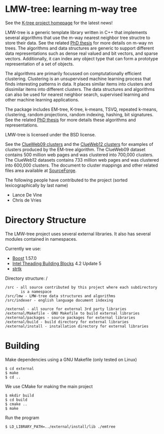 LMW-tree: learning m-way tree
=============================

See the [K-tree project homepage](http://ktree.sf.net) for the latest news!

LMW-tree is a generic template library written in C++ that implements several
algorithms that use the m-way nearest neighbor tree structre to store their
data. See the related [PhD thesis](http://eprints.qut.edu.au/75862/) for more
details on m-way nn trees. The algorithms and data structures are generic to
support different data representations such as dense real valued and bit
vectors, and sparse vectors. Additionally, it can index any object type that
can form a prototype representation of a set of objects.

The algorithms are primarily focussed on comptutationally efficient clustering.
Clustering is an unsupervised machine learning process that finds interesting
patterns in data. It places similar items into clusters and dissimilar items
into different clusters. The data structures and algorithms can also be used
for nearest neighbor search, supervised learning and other machine learning
applications.

The package includes EM-tree, K-tree, k-means, TSVQ, repeated k-means,
clustering, random projections, random indexing, hashing, bit signatures. See
the related [PhD thesis](http://eprints.qut.edu.au/75862/) for more details
these algorithms and representations.

LMW-tree is licensed under the BSD license.

See the [ClueWeb09 clusters](http://ktree.sourceforge.net/emtree/clueweb09/)
and the [ClueWeb12 clusters](http://ktree.sourceforge.net/emtree/clueweb12/)
for examples of clusters produced by the EM-tree algorithm. The ClueWeb09
dataset contains 500 million web pages and was clustered into 700,000 clusters.
The ClueWeb12 datasets contains 733 million web pages and was clustered into
600,000 clusters. The document to cluster mappings and other related files area
available at
[SourceForge](http://sourceforge.net/projects/ktree/files/clueweb_clusters/).

The following people have contributed to the project (sorted lexicographically
by last name)
- Lance De Vine
- Chris de Vries

Directory Structure
===================

The LMW-tree project uses several external libraries. It also has several
modules contained in namespaces.

Currently we use:
- [Boost](http://www.boost.org) 1.57.0
- [Intel Theading Building Blocks](http://www.threadingbuildingblocks.org) 4.2 Update 5
- [strtk](https://code.google.com/p/strtk/)

Directory structure:
    /

    /src - all source contributed by this project where each subdirectory
           is a namespace
    /src/lmw - LMW-tree data structures and algorithms
    /src/indexer - english language document indexing

    /external - all source for external 3rd party libraries
    /external/Makefile - GNU Makefile to build external libraries
    /external/packages - source packages for external libraries
    /external/build - build directory for external libraries
    /external/install - installation directory for external libraries

Building
========

Make dependencies using a GNU Makefile (only tested on Linux)

    $ cd external
    $ make
    $ cd ..

We use CMake for making the main project

    $ mkdir build
    $ cd build
    $ cmake ..
    $ make

Run the program

    $ LD_LIBRARY_PATH=../external/install/lib ./emtree

